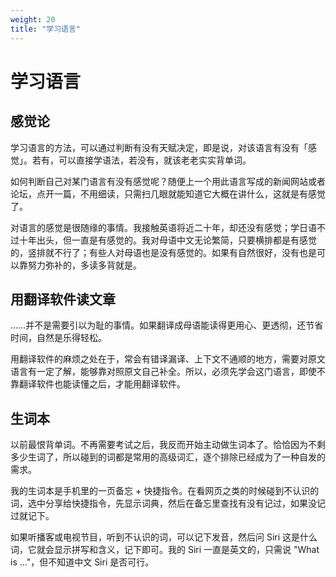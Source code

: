 ```yaml
---
weight: 20
title: "学习语言"
---
```


# 学习语言

## 感觉论

学习语言的方法，可以通过判断有没有天赋决定，即是说，对该语言有没有「感觉」。若有，可以直接学语法，若没有，就该老老实实背单词。

如何判断自己对某门语言有没有感觉呢？随便上一个用此语言写成的新闻网站或者论坛，点开一篇，不用细读，只需扫几眼就能知道它大概在讲什么，这就是有感觉了。

对语言的感觉是很随缘的事情。我接触英语将近二十年，却还没有感觉；学日语不过十年出头，但一直是有感觉的。我对母语中文无论繁简，只要横排都是有感觉的，竖排就不行了；有些人对母语也是没有感觉的。如果有自然很好，没有也是可以靠努力弥补的，多读多背就是。

## 用翻译软件读文章

……并不是需要引以为耻的事情。如果翻译成母语能读得更用心、更透彻，还节省时间，自然是乐得轻松。

用翻译软件的麻烦之处在于，常会有错译漏译、上下文不通顺的地方，需要对原文语言有一定了解，能够靠对照原文自己补全。所以，必须先学会这门语言，即使不靠翻译软件也能读懂之后，才能用翻译软件。

## 生词本

以前最恨背单词。不再需要考试之后，我反而开始主动做生词本了。恰恰因为不剩多少生词了，所以碰到的词都是常用的高级词汇，逐个排除已经成为了一种自发的需求。

我的生词本是手机里的一页备忘 + 快捷指令。在看网页之类的时候碰到不认识的词，选中分享给快捷指令，先显示词典，然后在备忘里查找有没有记过，如果没记过就记下。

如果听播客或电视节目，听到不认识的词，可以记下发音，然后问 Siri 这是什么词，它就会显示拼写和含义，记下即可。我的 Siri 一直是英文的，只需说 "What is …"，但不知道中文 Siri 是否可行。

